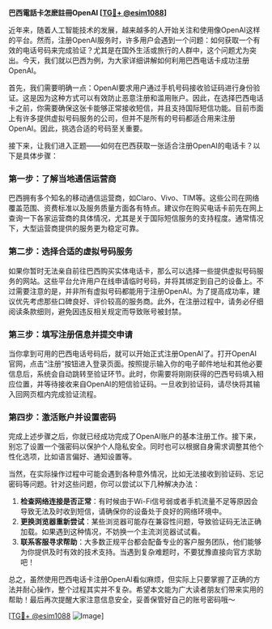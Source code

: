 **巴西電話卡怎麽註冊OpenAI [[TG💪+ @esim1088](https://t.me/s/esim1088)]**

近年来，随着人工智能技术的发展，越来越多的人开始关注和使用像OpenAI这样的平台。然而，注册OpenAI服务时，许多用户会遇到一个问题：如何获取一个有效的电话号码来完成验证？尤其是在国外生活或旅行的人群中，这个问题尤为突出。今天，我们就以巴西为例，为大家详细讲解如何利用巴西电话卡成功注册OpenAI。

首先，我们需要明确一点：OpenAI要求用户通过手机号码接收验证码进行身份验证。这是因为这种方式可以有效防止恶意注册和滥用账户。因此，在选择巴西电话卡之前，你需要确保这张卡能够正常接收短信，并且支持国际短信功能。目前市面上有许多提供虚拟号码服务的公司，但并不是所有的号码都适合用来注册OpenAI。因此，挑选合适的号码至关重要。

接下来，让我们进入正题——如何在巴西获取一张适合注册OpenAI的电话卡？以下是具体步骤：

### 第一步：了解当地通信运营商

巴西拥有多个知名的移动通信运营商，如Claro、Vivo、TIM等。这些公司在网络覆盖范围、资费标准以及服务质量方面各有特点。建议你在购买电话卡前先在网上查询一下各家运营商的具体情况，尤其是关于国际短信服务的支持程度。通常情况下，大型运营商提供的服务更为稳定可靠。

### 第二步：选择合适的虚拟号码服务

如果你暂时无法亲自前往巴西购买实体电话卡，那么可以选择一些提供虚拟号码服务的网站。这些平台允许用户在线申请临时号码，并将其绑定到自己的设备上。不过需要注意的是，并非所有虚拟号码都能用于注册OpenAI。为了提高成功率，建议优先考虑那些口碑良好、评价较高的服务商。此外，在注册过程中，请务必仔细阅读条款细则，避免因违反相关规定而导致账号被封禁。

### 第三步：填写注册信息并提交申请

当你拿到可用的巴西电话号码后，就可以开始正式注册OpenAI了。打开OpenAI官网，点击“注册”按钮进入登录页面。按照提示输入你的电子邮件地址和其他必要信息后，系统会自动跳转至验证环节。此时，你需要将刚刚获得的巴西号码填入相应位置，并等待接收来自OpenAI的短信验证码。一旦收到验证码，请尽快将其输入回网页框内完成验证流程。

### 第四步：激活账户并设置密码

完成上述步骤之后，你就已经成功完成了OpenAI账户的基本注册工作。接下来，别忘了设置一个强密码以保护个人隐私安全。同时也可以根据自身需求调整其他个性化选项，比如语言偏好、通知设置等。

当然，在实际操作过程中可能会遇到各种意外情况，比如无法接收到验证码、忘记密码等问题。针对这些问题，你可以尝试以下几种解决办法：

1. **检查网络连接是否正常**：有时候由于Wi-Fi信号弱或者手机流量不足等原因会导致无法及时收到短信，请确保你的设备处于良好的网络环境中。
2. **更换浏览器重新尝试**：某些浏览器可能存在兼容性问题，导致验证码无法正确加载。如果遇到这种情况，不妨换一个主流浏览器试试看。
3. **联系客服寻求帮助**：大多数正规平台都会配备专业的客户服务团队，他们能够为你提供及时有效的技术支持。当遇到复杂难题时，不要犹豫直接向官方求助吧！

总之，虽然使用巴西电话卡注册OpenAI看似麻烦，但实际上只要掌握了正确的方法并耐心操作，整个过程其实并不复杂。希望本文能为广大读者朋友们带来实用的帮助！最后再次提醒大家注意信息安全，妥善保管好自己的账号密码哦～

[[TG💪+ @esim1088](https://t.me/s/esim1088) ![Image](https://i.postimg.cc/4NQfJmqS/Snipaste-2025-05-13-00-14-12.png)]